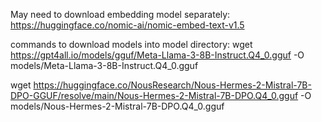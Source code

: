 May need to download embedding model separately: https://huggingface.co/nomic-ai/nomic-embed-text-v1.5

commands to download models into model directory:
wget https://gpt4all.io/models/gguf/Meta-Llama-3-8B-Instruct.Q4_0.gguf -O models/Meta-Llama-3-8B-Instruct.Q4_0.gguf

wget https://huggingface.co/NousResearch/Nous-Hermes-2-Mistral-7B-DPO-GGUF/resolve/main/Nous-Hermes-2-Mistral-7B-DPO.Q4_0.gguf -O models/Nous-Hermes-2-Mistral-7B-DPO.Q4_0.gguf
